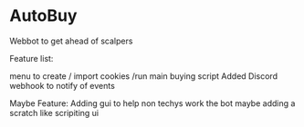 # AutoBuy
 Webbot to get ahead of scalpers



Feature list:

menu to create / import cookies /run main buying script
Added Discord webhook to notify of events


Maybe Feature:
Adding gui to help non techys work the bot maybe adding a scratch like scripiting ui
